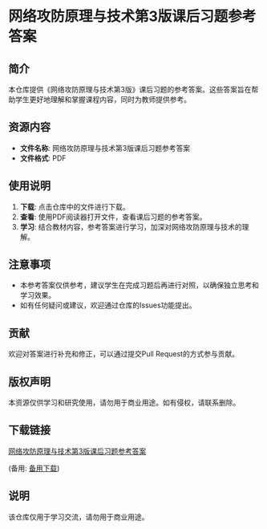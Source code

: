 # 网络攻防原理与技术第3版课后习题参考答案

## 简介

本仓库提供《网络攻防原理与技术第3版》课后习题的参考答案。这些答案旨在帮助学生更好地理解和掌握课程内容，同时为教师提供参考。

## 资源内容

- **文件名称**: 网络攻防原理与技术第3版课后习题参考答案
- **文件格式**: PDF

## 使用说明

1. **下载**: 点击仓库中的文件进行下载。
2. **查看**: 使用PDF阅读器打开文件，查看课后习题的参考答案。
3. **学习**: 结合教材内容，参考答案进行学习，加深对网络攻防原理与技术的理解。

## 注意事项

- 本参考答案仅供参考，建议学生在完成习题后再进行对照，以确保独立思考和学习效果。
- 如有任何疑问或建议，欢迎通过仓库的Issues功能提出。

## 贡献

欢迎对答案进行补充和修正，可以通过提交Pull Request的方式参与贡献。

## 版权声明

本资源仅供学习和研究使用，请勿用于商业用途。如有侵权，请联系删除。

## 下载链接
[网络攻防原理与技术第3版课后习题参考答案](https://pan.quark.cn/s/ead7f5d6ff5b) 

(备用: [备用下载](https://pan.baidu.com/s/13iY_dEebtMjAEQoD5GgyKw?pwd=1234))

## 说明

该仓库仅用于学习交流，请勿用于商业用途。
